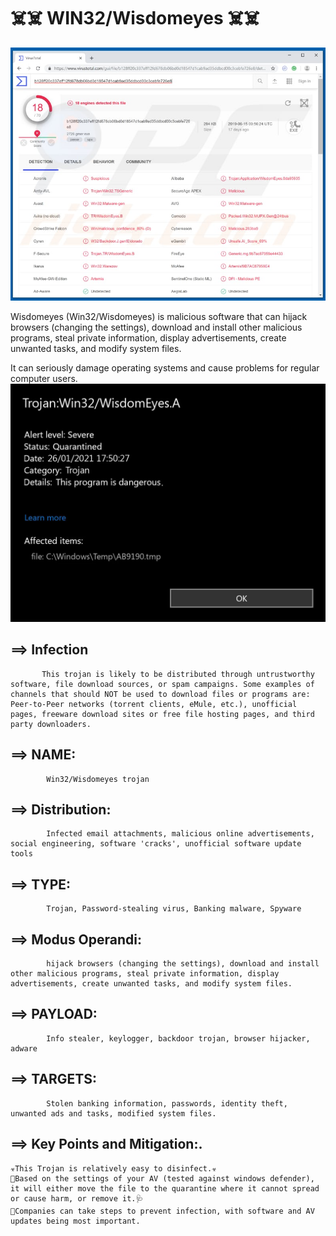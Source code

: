 # ☠️☠️ WIN32/Wisdomeyes ☠️☠️ 
![This is an image](wisdomeyes-homepage.jpg)

Wisdomeyes (Win32/Wisdomeyes) is malicious software that can hijack browsers (changing the settings), download and install other malicious programs, steal private information, display advertisements, create unwanted tasks, and modify system files.

It can seriously damage operating systems and cause problems for regular computer users.
![This is an image](WisdomEyes.webp)

## ==> Infection
           This trojan is likely to be distributed through untrustworthy software, file download sources, or spam campaigns. Some examples of channels that should NOT be used to download files or programs are: Peer-to-Peer networks (torrent clients, eMule, etc.), unofficial pages, freeware download sites or free file hosting pages, and third party downloaders.
## ==> NAME:
            Win32/Wisdomeyes trojan
            
## ==> Distribution:
            Infected email attachments, malicious online advertisements, social engineering, software 'cracks', unofficial software update tools
            
## ==> TYPE:           
            Trojan, Password-stealing virus, Banking malware, Spyware

## ==> Modus Operandi:  
            hijack browsers (changing the settings), download and install other malicious programs, steal private information, display advertisements, create unwanted tasks, and modify system files.
            
## ==> PAYLOAD:        
            Info stealer, keylogger, backdoor trojan, browser hijacker, adware
            
## ==> TARGETS:
            Stolen banking information, passwords, identity theft, unwanted ads and tasks, modified system files.
            
## ==> Key Points and Mitigation:.
```
☣️This Trojan is relatively easy to disinfect.☣️
💉Based on the settings of your AV (tested against windows defender), it will either move the file to the quarantine where it cannot spread or cause harm, or remove it.🩺
💊Companies can take steps to prevent infection, with software and AV updates being most important.
```


